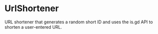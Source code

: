 # UrlShortener
 URL shortener that generates a random short ID and uses the is.gd API to shorten a user-entered URL. 
